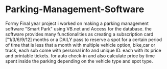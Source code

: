 # Parking-Management-Software  
Formy Final year project i worked on making a parking management software "Smart Park" using VB.net and Access for the database.
the software provides many functionalities as creating a subscription card ["1/3/6/9/12] months or a DAILY pass to reserve a spot for a certain period of time that is less that a month with multiple vehicle option, bike,car or truck, each sub come with personal info and unique ID.
each with its price and printable tickets.
for auto check-in and also calculate price by time spent inside the parking depending on the vehicle type and spot type.
